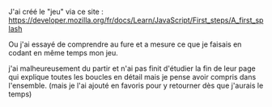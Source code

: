 J'ai créé le "jeu" via ce site : 
https://developer.mozilla.org/fr/docs/Learn/JavaScript/First_steps/A_first_splash

Ou j'ai essayé de comprendre au fure et a mesure ce que je faisais en codant en même temps mon jeu.

j'ai malheureusement du partir et n'ai pas finit d'étudier la fin de leur page qui explique 
toutes les boucles en détail mais je pense avoir compris dans l'ensemble.
(mais je l'ai ajouté en favoris pour y retourner dès que j'aurais le temps)
